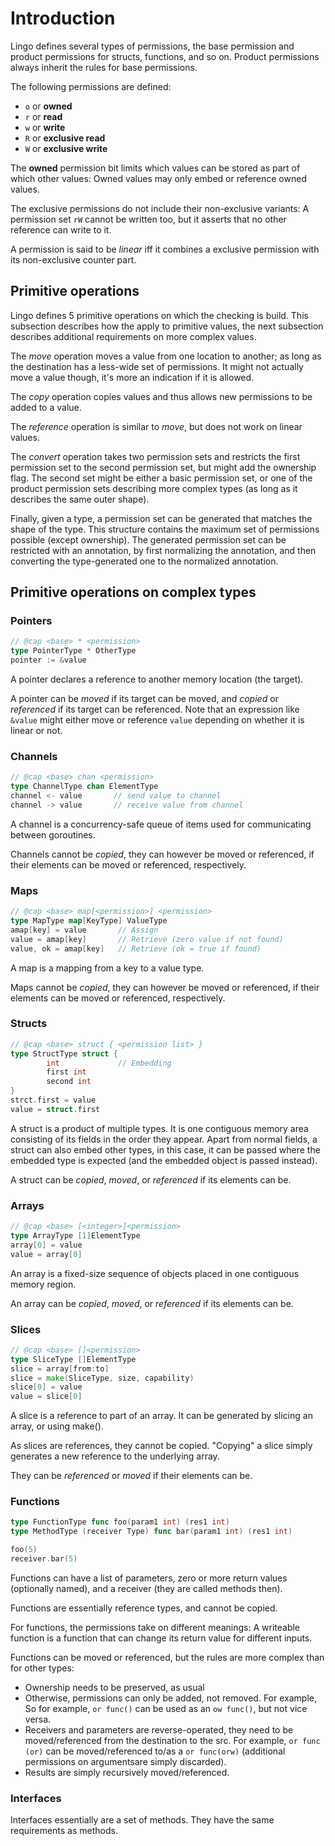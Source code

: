 # Introduction
Lingo defines several types of permissions, the base permission and product permissions for structs, functions, and so on. Product permissions always inherit the rules for base permissions.

The following permissions are defined:

* `o` or **owned**
* `r` or **read**
* `w` or **write**
* `R` or **exclusive read**
* `W` or **exclusive write**

The **owned** permission bit limits which values can be stored as part of which other values: Owned values may only embed or reference owned values.

The exclusive permissions do not include their non-exclusive variants: A permission set `rW` cannot be written too, but it asserts that no other reference can write to it.

A permission is said to be _linear_ iff it combines a exclusive permission with its non-exclusive counter part.

## Primitive operations
Lingo defines 5 primitive operations on which the checking is build. This subsection describes how the apply to primitive values, the next subsection describes additional requirements on more complex values.

The _move_ operation moves a value from one location to another; as long as the destination has a less-wide set of permissions. It might not actually move a value though, it's more an indication if it is allowed.

The _copy_ operation copies values and thus allows new permissions to be added to a value.

The _reference_ operation is similar to _move_, but does not work on linear values.

The _convert_ operation takes two permission sets and restricts the first permission set to the second permission set, but might add the ownership flag. The second set might be either a basic permission set, or one of the product permission sets describing more complex types (as long as it describes the same outer shape).

Finally, given a type, a permission set can be generated that matches the shape of the type. This structure contains the maximum set of permissions possible (except ownership).
The generated permission set can be restricted with an annotation, by first normalizing the annotation, and then converting the type-generated one to the normalized annotation.

## Primitive operations on complex types

### Pointers
```go
// @cap <base> * <permission>
type PointerType * OtherType
pointer := &value
```
A pointer declares a reference to another memory location (the target).

A pointer can be _moved_ if its target can be moved, and _copied_ or _referenced_ if its target can be referenced. Note that an expression like `&value` might either move or reference `value` depending on whether it is linear or not.

### Channels
```go
// @cap <base> chan <permission>
type ChannelType chan ElementType
channel <- value       // send value to channel
channel -> value       // receive value from channel
```

A channel is a concurrency-safe queue of items used for communicating between goroutines.

Channels cannot be _copied_, they can however be moved or referenced, if their elements can be moved or referenced, respectively.

### Maps
```go
// @cap <base> map[<permission>] <permission>
type MapType map[KeyType] ValueType
amap[key] = value       // Assign
value = amap[key]       // Retrieve (zero value if not found)
value, ok = amap[key]   // Retrieve (ok = true if found)
```

A map is a mapping from a key to a value type.

Maps cannot be _copied_, they can however be moved or referenced, if their elements can be moved or referenced, respectively.

### Structs
```go
// @cap <base> struct { <permission list> }
type StructType struct {
        int             // Embedding
        first int
        second int
}
strct.first = value
value = struct.first
```

A struct is a product of multiple types. It is one contiguous memory area consisting of its fields in the order they appear. Apart from normal fields, a struct can also embed other types, in this case, it can be passed where the embedded type is expected (and the embedded object is passed instead).

A struct can be _copied_, _moved_, or _referenced_ if its elements can be.

### Arrays
```go
// @cap <base> [<integer>]<permission>
type ArrayType [1]ElementType
array[0] = value
value = array[0]
```
An array is a fixed-size sequence of objects placed in one contiguous memory region.

An array can be _copied_, _moved_, or _referenced_ if its elements can be.

### Slices
```go
// @cap <base> []<permission>
type SliceType []ElementType
slice = array[from:to]
slice = make(SliceType, size, capability)
slice[0] = value
value = slice[0]
```
A slice is a reference to part of an array.
It can be generated by slicing an array, or using make().

As slices are references, they cannot be copied. "Copying" a slice simply generates a new reference to the underlying array.

They can be _referenced_ or _moved_ if their elements can be.

### Functions
```go
type FunctionType func foo(param1 int) (res1 int)
type MethodType (receiver Type) func bar(param1 int) (res1 int)

foo(5)
receiver.bar(5)
```
Functions can have a list of parameters, zero or more return values (optionally named), and a receiver (they are called methods then).

Functions are essentially reference types, and cannot be copied.

For functions, the permissions take on different meanings: A writeable function is a function that can change its return value for different inputs.

Functions can be moved or referenced, but the rules are more complex than for other types:

* Ownership needs to be preserved, as usual
* Otherwise, permissions can only be added, not removed. For example, So for example, `or func()` can be used as an `ow func()`, but not vice versa.
* Receivers and parameters are reverse-operated, they need to be moved/referenced from the destination to the src.
For example, `or func (or)` can be moved/referenced to/as a `or func(orw)` (additional permissions on argumentsare simply discarded).
* Results are simply recursively moved/referenced.

### Interfaces
Interfaces essentially are a set of methods. They have the same requirements as methods.
